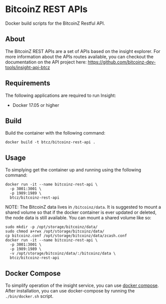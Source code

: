 # BitcoinZ REST APIs 
Docker build scripts for the BitcoinZ Restful API.

## About
The BitcoinZ REST APIs are a set of APIs based on the insight explorer.
For more information about the APIs routes available, you can checkout
the documentation on the API project here: 
https://github.com/bitcoinz-dev-tools/insight-api-btcz 

## Requirements
The following applications are required to run Insight:
* Docker 17.05 or higher

## Build
Build the container with the following command:

```
docker build -t btcz/bitcoinz-rest-api .
```

## Usage
To simplying get the container up and running using the following command:

```
docker run -it --name bitcoinz-rest-api \
  -p 3001:3001 \
  -p 1989:1989 \
  btcz/bitcoinz-rest-api
```

NOTE: The BitcoinZ data lives in `/bitcoinz/data`. It is suggested to mount a shared volume so that
if the docker container is ever updated or deleted, the node data is still available. You can
mount a shared volume like so:


```
sudo mkdir -p /opt/storage/bitcoinz/data/
sudo chmod a+rwx /opt/storage/bitcoinz/data/
cp bitcoinz.conf /opt/storage/bitcoinz/data/zcash.conf
docker run -it --name bitcoinz-rest-api \
  -p 3001:3001 \
  -p 1989:1989 \
  -v /opt/storage/bitcoinz/data/:/bitcoinz/data \
  btcz/bitcoinz-rest-api
```

## Docker Compose
To simplify operation of the insight service, you can use [docker
compose](https://docs.docker.com/compose/install/). After installation, you can
use docker-compose by running the `./bin/docker.sh` script.

